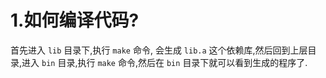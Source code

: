 # 1.如何编译代码?
首先进入 `lib` 目录下,执行 `make` 命令, 会生成 `lib.a` 这个依赖库,然后回到上层目录,进入 `bin` 目录,执行 `make` 命令,然后在 `bin` 目录下就可以看到生成的程序了.
